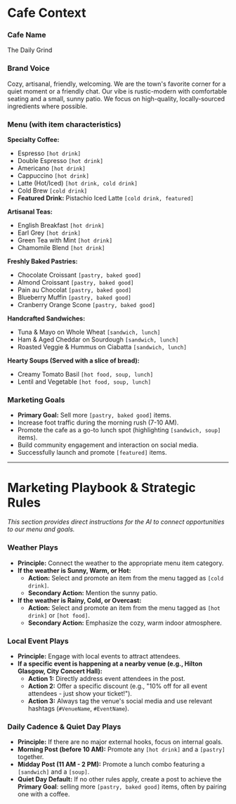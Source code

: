 # Cafe Context

### Cafe Name
The Daily Grind

### Brand Voice
Cozy, artisanal, friendly, welcoming. We are the town's favorite corner for a quiet moment or a friendly chat. Our vibe is rustic-modern with comfortable seating and a small, sunny patio. We focus on high-quality, locally-sourced ingredients where possible.

### Menu (with item characteristics)

**Specialty Coffee:**
- Espresso `[hot drink]`
- Double Espresso `[hot drink]`
- Americano `[hot drink]`
- Cappuccino `[hot drink]`
- Latte (Hot/Iced) `[hot drink, cold drink]`
- Cold Brew `[cold drink]`
- **Featured Drink:** Pistachio Iced Latte `[cold drink, featured]`

**Artisanal Teas:**
- English Breakfast `[hot drink]`
- Earl Grey `[hot drink]`
- Green Tea with Mint `[hot drink]`
- Chamomile Blend `[hot drink]`

**Freshly Baked Pastries:**
- Chocolate Croissant `[pastry, baked good]`
- Almond Croissant `[pastry, baked good]`
- Pain au Chocolat `[pastry, baked good]`
- Blueberry Muffin `[pastry, baked good]`
- Cranberry Orange Scone `[pastry, baked good]`

**Handcrafted Sandwiches:**
- Tuna & Mayo on Whole Wheat `[sandwich, lunch]`
- Ham & Aged Cheddar on Sourdough `[sandwich, lunch]`
- Roasted Veggie & Hummus on Ciabatta `[sandwich, lunch]`

**Hearty Soups (Served with a slice of bread):**
- Creamy Tomato Basil `[hot food, soup, lunch]`
- Lentil and Vegetable `[hot food, soup, lunch]`

### Marketing Goals
- **Primary Goal:** Sell more `[pastry, baked good]` items.
- Increase foot traffic during the morning rush (7-10 AM).
- Promote the cafe as a go-to lunch spot (highlighting `[sandwich, soup]` items).
- Build community engagement and interaction on social media.
- Successfully launch and promote `[featured]` items.

---

# Marketing Playbook & Strategic Rules

*This section provides direct instructions for the AI to connect opportunities to our menu and goals.*

### Weather Plays
- **Principle:** Connect the weather to the appropriate menu item category.
- **If the weather is Sunny, Warm, or Hot:**
    - **Action:** Select and promote an item from the menu tagged as `[cold drink]`.
    - **Secondary Action:** Mention the sunny patio.
- **If the weather is Rainy, Cold, or Overcast:**
    - **Action:** Select and promote an item from the menu tagged as `[hot drink]` or `[hot food]`.
    - **Secondary Action:** Emphasize the cozy, warm indoor atmosphere.

### Local Event Plays
- **Principle:** Engage with local events to attract attendees.
- **If a specific event is happening at a nearby venue (e.g., Hilton Glasgow, City Concert Hall):**
    - **Action 1:** Directly address event attendees in the post.
    - **Action 2:** Offer a specific discount (e.g., "10% off for all event attendees - just show your ticket!").
    - **Action 3:** Always tag the venue's social media and use relevant hashtags (`#VenueName`, `#EventName`).

### Daily Cadence & Quiet Day Plays
- **Principle:** If there are no major external hooks, focus on internal goals.
- **Morning Post (before 10 AM):** Promote any `[hot drink]` and a `[pastry]` together.
- **Midday Post (11 AM - 2 PM):** Promote a lunch combo featuring a `[sandwich]` and a `[soup]`.
- **Quiet Day Default:** If no other rules apply, create a post to achieve the **Primary Goal**: selling more `[pastry, baked good]` items, often by pairing one with a coffee.